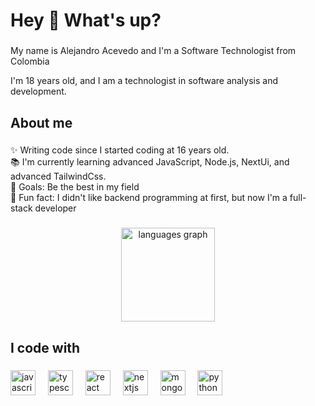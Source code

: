 <h1 align="left">Hey 👋 What's up?</h1>

###

<p align="left">My name is Alejandro Acevedo and I'm a Software Technologist from Colombia</p>
<p align="left">I'm 18 years old, and I am a technologist in software analysis and development.</p>

###

<h2 align="left">About me</h2>

###

<p align="left">✨ Writing code since I started coding at 16 years old.<br>📚 I'm currently learning advanced JavaScript, Node.js, NextUi, and advanced TailwindCss.<br>🎯 Goals: Be the best in my field<br>🎲 Fun fact: I didn't like backend programming at first, but now I'm a full-stack developer</p>

###

<div align="center">
  <img src="https://github-readme-stats.vercel.app/api/top-langs?username=Alejoacs&locale=en&hide_title=false&layout=compact&card_width=400&langs_count=5&theme=dracula&hide_border=false" height="150" alt="languages graph"  />
</div>

###

<h2 align="left">I code with</h2>

###

<div align="left">
  <img src="https://cdn.jsdelivr.net/gh/devicons/devicon/icons/javascript/javascript-original.svg" height="40" alt="javascript logo"  />
  <img width="12" />
  <img src="https://cdn.jsdelivr.net/gh/devicons/devicon/icons/typescript/typescript-original.svg" height="40" alt="typescript logo"  />
  <img width="12" />
  <img src="https://cdn.jsdelivr.net/gh/devicons/devicon/icons/react/react-original.svg" height="40" alt="react logo"  />
  <img width="12" />
  <img src="https://cdn.jsdelivr.net/gh/devicons/devicon/icons/nextjs/nextjs-original.svg" height="40" alt="nextjs logo"  />
  <img width="12" />
  <img src="https://cdn.jsdelivr.net/gh/devicons/devicon/icons/mongodb/mongodb-original.svg" height="40" alt="mongodb logo"  />
  <img width="12" />
  <img src="https://cdn.jsdelivr.net/gh/devicons/devicon/icons/python/python-original.svg" height="40" alt="python logo"  />
</div>

###
